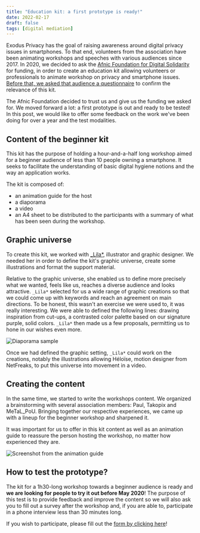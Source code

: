 ```yaml
---
title: "Education kit: a first prototype is ready!"
date: 2022-02-17
draft: false
tags: [digital mediation]
---
```


Exodus Privacy has the goal of raising awareness around digital privacy issues in smartphones. To that end, volunteers from the association have been animating workshops and speeches with various audiences since 2017. In 2020, we decided to ask the [Afnic Foundation for Digital Solidarity](https://www.fondation-afnic.fr/fr/Accueil.htm) for funding, in order to create an education kit allowing volunteers or professionals to animate workshop on privacy and smartphone issues. [Before that, we asked that audience a questionnaire](/en/post/mednum/) to confirm the relevance of this kit.

The Afnic Foundation decided to trust us and give us the funding we asked for. We moved forward a lot: a first prototype is out and ready to be tested! In this post, we would like to offer some feedback on the work we've been doing for over a year and the test modalities.

## Content of the beginner kit

This kit has the purpose of holding a hour-and-a-half long workshop aimed for a beginner audience of less than 10 people owning a smartphone. It seeks to facilitate the understanding of basic digital hygiene notions and the way an application works.

The kit is composed of:

* an animation guide for the host
* a diaporama
* a video
* an A4 sheet to be distributed to the participants with a summary of what has been seen during the workshop.

## Graphic universe

To create this kit, we worked with [_Lila*](https://lila.ink/), illustrator and graphic designer. We needed her in order to define the kit's graphic universe, create some illustrations and format the support material.

Relative to the graphic universe, she enabled us to define more precisely what we wanted, feels like us, reaches a diverse audience and looks attractive. `_Lila*` selected for us a wide range of graphic creations so that we could come up with keywords and reach an agreement on main directions. To be honest, this wasn't an exercise we were used to, it was really interesting. We were able to defined the following lines: drawing inspiration from cut-ups, a contrasted color palette based on our signature purple, solid colors. `_Lila*` then made us a few proposals, permitting us to hone in our wishes even more.

![Diaporama sample](/media/post/kitpeda/kitpeda1.png)

Once we had defined the graphic setting, `_Lila*` could work on the creations, notably the illustrations allowing Héloïse, motion designer from NetFreaks, to put this universe into movement in a video.

## Creating the content

In the same time, we started to write the workshops content. We organized a brainstorming with several association members: Paul, Takopix and MeTaL_PoU. Bringing together our respective experiences, we came up with a lineup for the beginner workshop and sharpened it.

It was important for us to offer in this kit content as well as an animation guide to reassure the person hosting the workshop, no matter how experienced they are.

![Screenshot from the animation guide](/media/post/kitpeda/kitpeda2.png)

## How to test the prototype?

The kit for a 1h30-long workshop towards a beginner audience is ready and **we are looking for people to try it out before May 2020**! The purpose of this test is to provide feedback and improve the content so we will also ask you to fill out a survey after the workshop and, if you are able to, participate in a phone interview less than 30 minutes long.

If you wish to participate, please fill out the [form by clicking here](https://framaforms.org/prototype-debutantes-kit-pedagogique-exodus-privacy-1645120139)!
